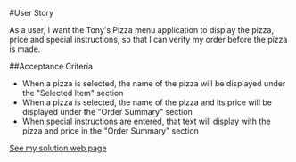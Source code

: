 #User Story

As a user, I want the Tony's Pizza menu application to display the pizza, price and special instructions, so that I can verify my order before the pizza is made.

##Acceptance Criteria

- When a pizza is selected, the name of the pizza will be displayed under the "Selected Item" section
- When a pizza is selected, the name of the pizza and its price will be displayed under the "Order Summary" section
- When special instructions are entered, that text will display with the pizza and price in the "Order Summary" section

[See my solution web page](https://igogra.github.io/AngularJS-Framework-Fundamentals/Mod2Lab/)
